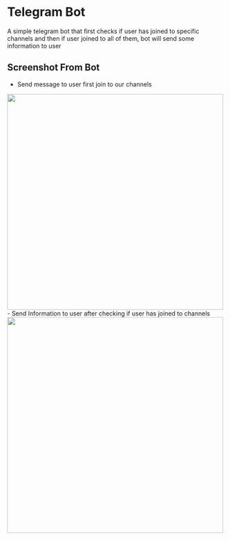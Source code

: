 
# Telegram Bot

A simple telegram bot that first checks if user has joined to specific channels and then if user joined to all of them, bot will send some information to user


## Screenshot From Bot
 - Send message to user first join to our channels
<img src="https://i.postimg.cc/F1hBYc2B/Screenshot-2024-04-18-220014.png" width="500" height="500">
 - Send Information to user after checking if user has joined to channels
<img src="https://i.postimg.cc/xNjxBDv2/Screenshot-2024-04-18-215238.png" width="500" height="500">

